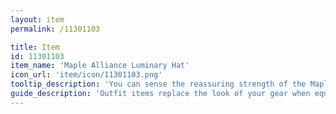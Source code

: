 ```yaml
---
layout: item
permalink: /11301103

title: Item
id: 11301103
item_name: 'Maple Alliance Luminary Hat'
icon_url: 'item/icon/11301103.png'
tooltip_description: 'You can sense the reassuring strength of the Maple Alliance in this hat.'
guide_description: 'Outfit items replace the look of your gear when equipped.'
---
```

